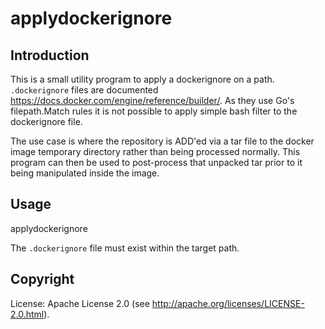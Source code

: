 # applydockerignore

## Introduction

This is a small utility program to apply a dockerignore on a path. `.dockerignore` files are documented https://docs.docker.com/engine/reference/builder/. As they use Go's filepath.Match rules it is not possible to apply simple bash filter to the dockerignore file.

The use case is where the repository is ADD'ed via a tar file to the docker image temporary directory rather than being processed normally. This program can then be used to post-process that unpacked tar prior to it being manipulated inside the image.

## Usage

applydockerignore <path>

The `.dockerignore` file must exist within the target path.

## Copyright

License: Apache License 2.0 (see http://apache.org/licenses/LICENSE-2.0.html).
